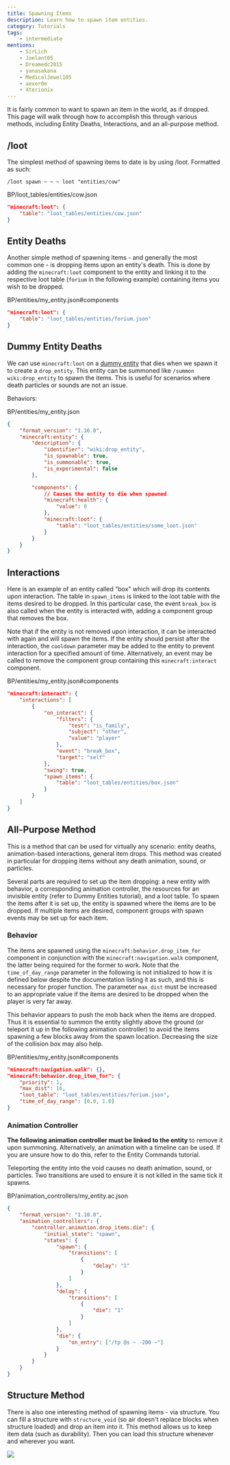```yaml
---
title: Spawning Items
description: Learn how to spawn item entities.
category: Tutorials
tags:
    - intermediate
mentions:
    - SirLich
    - Joelant05
    - Dreamedc2015
    - yanasakana
    - MedicalJewel105
    - aexer0e
    - Xterionix
---
```


It is fairly common to want to spawn an item in the world, as if dropped. This page will walk through how to accomplish this through various methods, including Entity Deaths, Interactions, and an all-purpose method.

## /loot

The simplest method of spawning items to date is by using /loot. Formatted as such:

```
/loot spawn ~ ~ ~ loot "entities/cow"
```

<CodeHeader>BP/loot_tables/entities/cow.json</CodeHeader>

```json
"minecraft:loot": {
    "table": "loot_tables/entities/cow.json"
}
```

## Entity Deaths

Another simple method of spawning items - and generally the most common one - is dropping items upon an entity's death. This is done by adding the `minecraft:loot` component to the entity and linking it to the respective loot table (`forium` in the following example) containing items you wish to be dropped.

<CodeHeader>BP/entities/my_entity.json#components</CodeHeader>

```json
"minecraft:loot": {
    "table": "loot_tables/entities/forium.json"
}
```

## Dummy Entity Deaths

We can use `minecraft:loot` on a [dummy entity](/entities/dummy-entities) that dies when we spawn it to create a `drop_entity`. This entity can be summoned like `/summon wiki:drop_entity` to spawn the items. This is useful for scenarios where death particles or sounds are not an issue.

Behaviors:

<CodeHeader>BP/entities/my_entity.json</CodeHeader>

```json
{
    "format_version": "1.16.0",
    "minecraft:entity": {
        "description": {
            "identifier": "wiki:drop_entity",
            "is_spawnable": true,
            "is_summonable": true,
            "is_experimental": false
        },

        "components": {
            // Causes the entity to die when spawned
            "minecraft:health": {
                "value": 0
            },
            "minecraft:loot": {
                "table": "loot_tables/entities/some_loot.json"
            }
        }
    }
}
```

## Interactions

Here is an example of an entity called "box" which will drop its contents upon interaction. The table in `spawn_items` is linked to the loot table with the items desired to be dropped. In this particular case, the event `break_box` is also called when the entity is interacted with, adding a component group that removes the box.

Note that if the entity is not removed upon interaction, it can be interacted with again and will spawn the items. If the entity should persist after the interaction, the `cooldown` parameter may be added to the entity to prevent interaction for a specified amount of time. Alternatively, an event may be called to remove the component group containing this `minecraft:interact` component.

<CodeHeader>BP/entities/my_entity.json#components</CodeHeader>

```json
"minecraft:interact": {
    "interactions": [
        {
            "on_interact": {
                "filters": {
                    "test": "is_family",
                    "subject": "other",
                    "value": "player"
                },
                "event": "break_box",
                "target": "self"
            },
            "swing": true,
            "spawn_items": {
                "table": "loot_tables/entities/box.json"
            }
        }
    ]
}
```

## All-Purpose Method

This is a method that can be used for virtually any scenario: entity deaths, animation-based interactions, general item drops. This method was created in particular for dropping items without any death animation, sound, or particles.

Several parts are required to set up the item dropping: a new entity with behavior, a corresponding animation controller, the resources for an invisible entity (refer to Dummy Entities tutorial), and a loot table. To spawn the items after it is set up, the entity is spawned where the items are to be dropped. If multiple items are desired, component groups with spawn events may be set up for each item.

### Behavior

The items are spawned using the `minecraft:behavior.drop_item_for` component in conjunction with the `minecraft:navigation.walk` component, the latter being required for the former to work. Note that the `time_of_day_range` parameter in the following is not initialized to how it is defined below despite the documentation listing it as such, and this is necessary for proper function. The parameter `max_dist` must be increased to an appropriate value if the items are desired to be dropped when the player is very far away.

This behavior appears to push the mob back when the items are dropped. Thus it is essential to summon the entity slightly above the ground (or teleport it up in the following animation controller) to avoid the items spawning a few blocks away from the spawn location. Decreasing the size of the collision box may also help.

<CodeHeader>BP/entities/my_entity.json#components</CodeHeader>

```json
"minecraft:navigation.walk": {},
"minecraft:behavior.drop_item_for": {
    "priority": 1,
    "max_dist": 16,
    "loot_table": "loot_tables/entities/forium.json",
    "time_of_day_range": [0.0, 1.0]
}
```

### Animation Controller

**The following animation controller must be linked to the entity** to remove it upon summoning. Alternatively, an animation with a timeline can be used. If you are unsure how to do this, refer to the Entity Commands tutorial.

Teleporting the entity into the void causes no death animation, sound, or particles. Two transitions are used to ensure it is not killed in the same tick it spawns.

<CodeHeader>BP/animation_controllers/my_entity.ac.json</CodeHeader>

```json
{
    "format_version": "1.10.0",
    "animation_controllers": {
        "controller.animation.drop_items.die": {
            "initial_state": "spawn",
            "states": {
                "spawn": {
                    "transitions": [
                        {
                            "delay": "1"
                        }
                    ]
                },
                "delay": {
                    "transitions": [
                        {
                            "die": "1"
                        }
                    ]
                },
                "die": {
                    "on_entry": ["/tp @s ~ -200 ~"]
                }
            }
        }
    }
}
```

## Structure Method

There is also one interesting method of spawning items - via structure.
You can fill a structure with `structure_void` (so air doesn't replace blocks when structure loaded) and drop an item into it.
This method allows us to keep item data (such as durability).
Then you can load this structure whenever and wherever you want.

![](/assets/images/items/spawning-items/structure-method.png)
